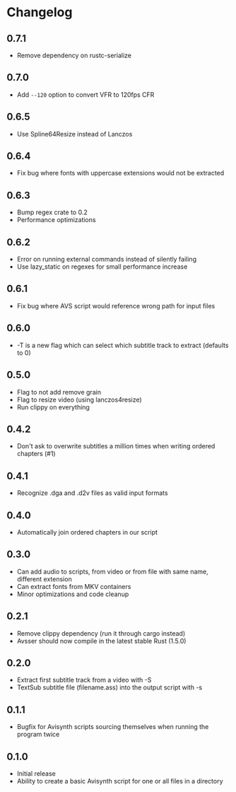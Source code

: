# Changelog

## 0.7.1
* Remove dependency on rustc-serialize

## 0.7.0
* Add `--120` option to convert VFR to 120fps CFR

## 0.6.5
* Use Spline64Resize instead of Lanczos

## 0.6.4
* Fix bug where fonts with uppercase extensions would not be extracted

## 0.6.3
* Bump regex crate to 0.2
* Performance optimizations

## 0.6.2
* Error on running external commands instead of silently failing
* Use lazy_static on regexes for small performance increase

## 0.6.1
* Fix bug where AVS script would reference wrong path for input files

## 0.6.0
* -T is a new flag which can select which subtitle track to extract (defaults to 0)

## 0.5.0
* Flag to not add remove grain
* Flag to resize video (using lanczos4resize)
* Run clippy on everything

## 0.4.2
* Don't ask to overwrite subtitles a million times when writing ordered chapters (#1)

## 0.4.1
* Recognize .dga and .d2v files as valid input formats

## 0.4.0
* Automatically join ordered chapters in our script

## 0.3.0
* Can add audio to scripts, from video or from file with same name, different extension
* Can extract fonts from MKV containers
* Minor optimizations and code cleanup

## 0.2.1

* Remove clippy dependency (run it through cargo instead)
* Avsser should now compile in the latest stable Rust (1.5.0)

## 0.2.0

* Extract first subtitle track from a video with -S
* TextSub subtitle file (filename.ass) into the output script with -s

## 0.1.1

* Bugfix for Avisynth scripts sourcing themselves when running the program twice

## 0.1.0

* Initial release
* Ability to create a basic Avisynth script for one or all files in a directory
